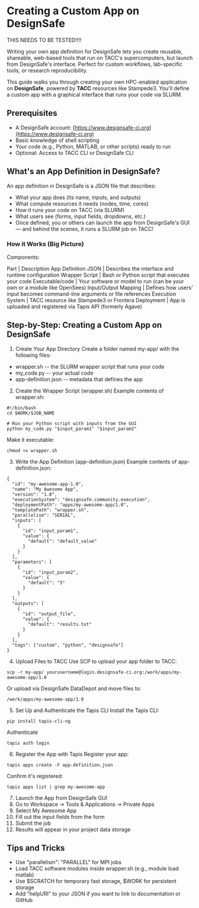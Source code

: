 # Creating a Custom App on DesignSafe
THIS NEEDS TO BE TESTED!!!!


Writing your own app definition for DesignSafe lets you create reusable, shareable, web-based tools that run on TACC's supercomputers, but launch from DesignSafe's interface. 
Perfect for custom workflows, lab-specific tools, or research reproducibility.

This guide walks you through creating your own HPC-enabled application on **DesignSafe**, powered by **TACC** resources like Stampede3. 
You'll define a custom app with a graphical interface that runs your code via SLURM.

## Prerequisites

- A DesignSafe account: [https://www.designsafe-ci.org](https://www.designsafe-ci.org)
- Basic knowledge of shell scripting
- Your code (e.g., Python, MATLAB, or other scripts) ready to run
- Optional: Access to TACC CLI or DesignSafe CLI

## What's an App Definition in DesignSafe?
An app definition in DesignSafe is a JSON file that describes:
- What your app does (its name, inputs, and outputs)
- What compute resources it needs (nodes, time, cores)
- How it runs your code on TACC (via SLURM)
- What users see (forms, input fields, dropdowns, etc.)
- Once defined, you or others can launch the app from DesignSafe's GUI — and behind the scenes, it runs a SLURM job on TACC!

### How it Works (Big Picture)
Components:

Part | Description
App Definition JSON | Describes the interface and runtime configuration
Wrapper Script | Bash or Python script that executes your code
Executable/code | Your software or model to run (can be your own or a module like OpenSees)
Input/Output Mapping | Defines how users' input becomes command-line arguments or file references
Execution System | TACC resource like Stampede3 or Frontera
Deployment | App is uploaded and registered via Tapis API (formerly Agave)

## Step-by-Step: Creating a Custom App on DesignSafe

1. Create Your App Directory
Create a folder named my-app/ with the following files:
- wrapper.sh -- the SLURM wrapper script that runs your code
- my_code.py -- your actual code
- app-definition.json -- metadata that defines the app

2. Create the Wrapper Script (wrapper.sh)
Example contents of wrapper.sh:
```
#!/bin/bash
cd $WORK/$JOB_NAME

# Run your Python script with inputs from the GUI
python my_code.py "$input_param1" "$input_param2"
```
Make it executable:
```
chmod +x wrapper.sh
```

3. Write the App Definition (app-definition.json)
Example contents of app-definition.json:
```
{
  "id": "my-awesome-app-1.0",
  "name": "My Awesome App",
  "version": "1.0",
  "executionSystem": "designsafe.community.execution",
  "deploymentPath": "apps/my-awesome-app/1.0",
  "templatePath": "wrapper.sh",
  "parallelism": "SERIAL",
  "inputs": [
    {
      "id": "input_param1",
      "value": {
        "default": "default_value"
      }
    }
  ],
  "parameters": [
    {
      "id": "input_param2",
      "value": {
        "default": "5"
      }
    }
  ],
  "outputs": [
    {
      "id": "output_file",
      "value": {
        "default": "results.txt"
      }
    }
  ],
  "tags": ["custom", "python", "designsafe"]
}
```

4. Upload Files to TACC
Use SCP to upload your app folder to TACC:
```
scp -r my-app/ yourusername@login.designsafe-ci.org:/work/apps/my-awesome-app/1.0
```
Or upload via DesignSafe DataDepot and move files to:
```
/work/apps/my-awesome-app/1.0
```

5. Set Up and Authenticate the Tapis CLI
Install the Tapis CLI:
```
pip install tapis-cli-ng
```
Authenticate
```
tapis auth login
```
6. Register the App with Tapis
Register your app:
```
tapis apps create -F app-definition.json
```
Confirm it's registered:
```
tapis apps list | grep my-awesome-app
```

7. Launch the App from DesignSafe GUI
1. Go to Workspace → Tools & Applications → Private Apps
1. Select My Awesome App
1. Fill out the input fields from the form
1. Submit the job
1. Results will appear in your project data storage

## Tips and Tricks
- Use "parallelism": "PARALLEL" for MPI jobs
- Load TACC software modules inside wrapper.sh (e.g., module load matlab)
- Use $SCRATCH for temporary fast storage, $WORK for persistent storage
- Add "helpURI" to your JSON if you want to link to documentation or GitHub